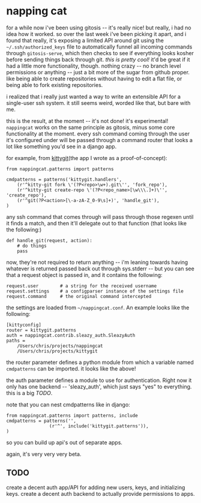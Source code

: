 napping cat
===========

for a while now i've been using gitosis -- it's really nice! but really, i had no idea how it worked.
so over the last week i've been picking it apart, and i found that really, it's exposing a limited API
around git using the `~/.ssh/authorized_keys` file to automatically funnel all incoming commands through
`gitosis-serve`, which then checks to see if everything looks kosher before sending things back through
git. *this is pretty cool!* it'd be great if it had a little more functionality, though. nothing crazy --
no branch level permissions or anything -- just a bit more of the sugar from github proper. like being
able to create repositories without having to edit a flat file, or being able to fork existing repositories.

i realized that i really just wanted a way to write an extensible API for a single-user ssh system. it
still seems weird, worded like that, but bare with me.

this is the result, at the moment -- it's not done! it's experimental! `nappingcat` works on the same
principle as gitosis, minus some core functionality at the moment. every ssh command coming through the
user it's configured under will be passed through a command router that looks a lot like something
you'd see in a django app.

for example, from [kittygit](http://github.com/chrisdickinson/kittygit)(the app I wrote as a proof-of-concept):

    from nappingcat.patterns import patterns

    cmdpatterns = patterns('kittygit.handlers',
        (r'^kitty-git fork \'(?P<repo>\w+).git\'', 'fork_repo'),
        (r'^kitty-git create-repo \'(?P<repo_name>[\w\\\.]+)\'', 'create_repo'),
        (r'^git(?P<action>[\-a-zA-Z_0-9\s]+)', 'handle_git'),
    )

any ssh command that comes through will pass through those regexen until it finds a match, and then
it'll delegate out to that function (that looks like the following:)

    def handle_git(request, action):
        # do things
        pass

now, they're not required to return anything -- i'm leaning towards having whatever is returned passed back out
through sys.stderr -- but you can see that a request object is passed in, and it contains the following:

    request.user        # a string for the received username
    request.settings    # a configparser instance of the settings file
    request.command     # the original command intercepted

the settings are loaded from `~/nappingcat.conf`. An example looks like the following:

    [kittyconfig]
    router = kittygit.patterns
    auth = nappingcat.contrib.sleazy_auth.SleazyAuth
    paths =
        /Users/chris/projects/nappingcat
        /Users/chris/projects/kittygit

the router parameter defines a python module from which a variable named `cmdpatterns` can be imported. it looks like
the above!

the auth parameter defines a module to use for authentication. Right now it only has one backend -- 'sleazy_auth', which
just says "yes" to everything. this is a big *TODO*.

note that you can nest cmdpatterns like in django:

    from nappingcat.patterns import patterns, include
    cmdpatterns = patterns('',
                    (r'^', include('kittygit.patterns')),
    )

so you can build up api's out of separate apps.

again, it's very very very beta.

TODO
------------------
create a decent auth app/API for adding new users, keys, and initializing keys.
create a decent auth backend to actually provide permissions to apps.

